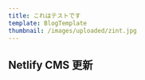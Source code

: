 ```yaml
---
title: これはテストです
template: BlogTemplate
thumbnail: /images/uploaded/zint.jpg
---
```

## Netlify CMS 更新